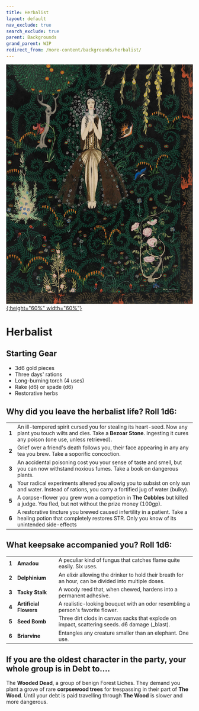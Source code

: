 ```yaml
---
title: Herbalist
layout: default
nav_exclude: true
search_exclude: true
parent: Backgrounds
grand_parent: WIP
redirect_from: /more-content/backgrounds/herbalist/
---
```


[![Alt text](/img/backgrounds/herbalist.jpg "East of the Sun and West of the Moon, illustrated by Kay Nielsen"){:height="60%" width="60%"}](/img/backgrounds/herbalist.jpg)

# Herbalist

## Starting Gear

- 3d6 gold pieces
- Three days' rations
- Long-burning torch (4 uses)
- Rake (d6) or spade (d6)
- Restorative herbs

## Why did you leave the herbalist life? Roll 1d6:

|       |                                                              |
| ----- | ------------------------------------------------------------ |
| **1** | An ill-tempered spirit cursed you for stealing its heart-seed. Now any plant you touch wilts and dies. Take a **Bezoar Stone**. Ingesting it cures any poison (one use, unless retrieved). |
| **2** | Grief over a friend's death follows you, their face appearing in any any tea you brew. Take a soporific concoction. |
| **3** | An accidental poisoning cost you your sense of taste and smell, but you can now withstand noxious fumes. Take a book on dangerous plants. |
| **4** | Your radical experiments altered you allowig you to subsist on only sun and water. Instead of rations, you carry a fortified jug of water (bulky). |
| **5** | A corpse-flower you grew won a competion in **The Cobbles** but killed a judge. You fled, but not without the prize money (100gp). |
| **6** | A restorative tincture you brewed caused infertility in a patient. Take a healing potion that completely restores STR. Only you know of its unintended side-effects |

## What keepsake accompanied you? Roll 1d6:

|       |                        |                                                              |
| ----- | ---------------------- | ------------------------------------------------------------ |
| **1** | **Amadou**             | A peculiar kind of fungus that catches flame quite easily. Six uses. |
| **2** | **Delphinium**         | An elixir allowing the drinker to hold their breath for an hour, can be divided into multiple doses. |
| **3** | **Tacky Stalk**        | A woody reed that, when chewed, hardens into a permanent adhesive. |
| **4** | **Artificial Flowers** | A realistic-looking bouquet with an odor resembling a person's favorite flower. |
| **5** | **Seed Bomb**          | Three dirt clods in canvas sacks that explode on impact, scattering seeds. d6 damage (_blast). |
| **6** | **Briarvine**          | Entangles any creature smaller than an elephant. One use.    |

## If you are the oldest character in the party, your whole group is in Debt to....

The **Wooded Dead**, a group of benign Forest Liches. They demand you plant a grove of rare **corpsewood trees** for trespassing in their part of **The Wood**. Until your debt is paid travelling through **The Wood** is slower and more dangerous.